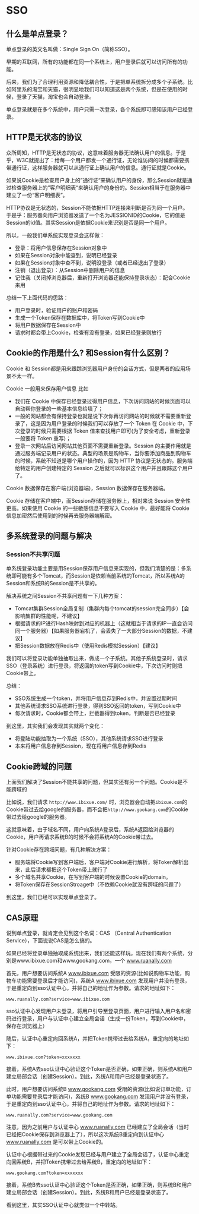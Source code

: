 # SSO

## 什么是单点登录？

单点登录的英文名叫做：Single Sign On（简称SSO）。

早期的互联网，所有的功能都在同一个系统上，用户登录后就可以访问所有的功能。

后来，我们为了合理利用资源和降低耦合性，于是把单系统拆分成多个子系统。比如阿里系的淘宝和天猫，很明显地我们可以知道这是两个系统，但是在使用的时候，登录了天猫，淘宝也会自动登录。

单点登录就是在多个系统中，用户只需一次登录，各个系统即可感知该用户已经登录。

## HTTP是无状态的协议

众所周知，HTTP是无状态的协议，这意味着服务器无法确认用户的信息。于是乎，W3C就提出了：给每一个用户都发一个通行证，无论谁访问的时候都需要携带通行证，这样服务器就可以从通行证上确认用户的信息。通行证就是Cookie。

如果说Cookie是检查用户身上的”通行证“来确认用户的身份，那么Session就是通过检查服务器上的”客户明细表“来确认用户的身份的。Session相当于在服务器中建立了一份“客户明细表”。

HTTP协议是无状态的，Session不能依据HTTP连接来判断是否为同一个用户。于是乎：服务器向用户浏览器发送了一个名为JESSIONID的Cookie，它的值是Session的id值。其实Session是依据Cookie来识别是否是同一个用户。

所以，一般我们单系统实现登录会这样做：

- 登录：将用户信息保存在Session对象中
- 如果在Session对象中能查到，说明已经登录
- 如果在Session对象中查不到，说明没登录（或者已经退出了登录）
- 注销（退出登录）：从Session中删除用户的信息
- 记住我（关闭掉浏览器后，重新打开浏览器还能保持登录状态）：配合Cookie来用


总结一下上面代码的思路：

- 用户登录时，验证用户的账户和密码
- 生成一个Token保存在数据库中，将Token写到Cookie中
- 将用户数据保存在Session中
- 请求时都会带上Cookie，检查有没有登录，如果已经登录则放行

## Cookie的作用是什么? 和Session有什么区别？

Cookie 和 Session都是用来跟踪浏览器用户身份的会话方式，但是两者的应用场景不太一样。

Cookie 一般用来保存用户信息 比如
  - 我们在 Cookie 中保存已经登录过得用户信息，下次访问网站的时候页面可以自动帮你登录的一些基本信息给填了；
  - 一般的网站都会有保持登录也就是说下次你再访问网站的时候就不需要重新登录了，这是因为用户登录的时候我们可以存放了一个 Token 在 Cookie 中，下次登录的时候只需要根据 Token 值来查找用户即可(为了安全考虑，重新登录一般要将 Token 重写)；
  - 登录一次网站后访问网站其他页面不需要重新登录。Session 的主要作用就是通过服务端记录用户的状态。典型的场景是购物车，当你要添加商品到购物车的时候，系统不知道是哪个用户操作的，因为 HTTP 协议是无状态的。服务端给特定的用户创建特定的 Session 之后就可以标识这个用户并且跟踪这个用户了。

Cookie 数据保存在客户端(浏览器端)，Session 数据保存在服务器端。

Cookie 存储在客户端中，而Session存储在服务器上，相对来说 Session 安全性更高。如果使用 Cookie 的一些敏感信息不要写入 Cookie 中，最好能将 Cookie 信息加密然后使用到的时候再去服务器端解密。

## 多系统登录的问题与解决

### Session不共享问题

单系统登录功能主要是用Session保存用户信息来实现的，但我们清楚的是：多系统即可能有多个Tomcat，而Session是依赖当前系统的Tomcat，所以系统A的Session和系统B的Session是不共享的。

解决系统之间Session不共享问题有一下几种方案：

- Tomcat集群Session全局复制（集群内每个tomcat的session完全同步）【会影响集群的性能呢，不建议】
- 根据请求的IP进行Hash映射到对应的机器上（这就相当于请求的IP一直会访问同一个服务器）【如果服务器宕机了，会丢失了一大部分Session的数据，不建议】
- 把Session数据放在Redis中（使用Redis模拟Session）【建议】

我们可以将登录功能单独抽取出来，做成一个子系统。其他子系统登录时，请求SSO（登录系统）进行登录，将返回的token写到Cookie中，下次访问时则把Cookie带上。

总结：

- SSO系统生成一个token，并将用户信息存到Redis中，并设置过期时间
- 其他系统请求SSO系统进行登录，得到SSO返回的token，写到Cookie中
- 每次请求时，Cookie都会带上，拦截器得到token，判断是否已经登录

到这里，其实我们会发现其实就两个变化：

- 将登陆功能抽取为一个系统（SSO），其他系统请求SSO进行登录
- 本来将用户信息存到Session，现在将用户信息存到Redis

## Cookie跨域的问题

上面我们解决了Session不能共享的问题，但其实还有另一个问题。Cookie是不能跨域的

比如说，我们请求 `http://www.ibixue.com/` 时，浏览器会自动把`ibixue.com`的Cookie带过去给google的服务器，而不会把`http://www.gookang.com`的Cookie带过去给google的服务器。

这就意味着，由于域名不同，用户向系统A登录后，系统A返回给浏览器的Cookie，用户再请求系统B的时候不会将系统A的Cookie带过去。

针对Cookie存在跨域问题，有几种解决方案：

- 服务端将Cookie写到客户端后，客户端对Cookie进行解析，将Token解析出来，此后请求都把这个Token带上就行了
- 多个域名共享Cookie，在写到客户端的时候设置Cookie的domain。
- 将Token保存在SessionStroage中（不依赖Cookie就没有跨域的问题了）

到这里，我们已经可以实现单点登录了。

## CAS原理

说到单点登录，就肯定会见到这个名词：CAS （Central Authentication Service），下面说说CAS是怎么搞的。

如果已经将登录单独抽取成系统出来，我们还能这样玩。现在我们有两个系统，分别是www.ibixue.com和www.gookang.com，一个 www.ruanally.com

首先，用户想要访问系统A www.ibixue.com 受限的资源(比如说购物车功能，购物车功能需要登录后才能访问)，系统A www.ibixue.com 发现用户并没有登录，于是重定向到sso认证中心，并将自己的地址作为参数。请求的地址如下：

```
www.ruanally.com?service=www.ibixue.com
```

sso认证中心发现用户未登录，将用户引导至登录页面，用户进行输入用户名和密码进行登录，用户与认证中心建立全局会话（生成一份Token，写到Cookie中，保存在浏览器上）

随后，认证中心重定向回系统A，并把Token携带过去给系统A，重定向的地址如下：

```
www.ibixue.com?token=xxxxxxx
```

接着，系统A去sso认证中心验证这个Token是否正确，如果正确，则系统A和用户建立局部会话（创建Session）。到此，系统A和用户已经是登录状态了。

此时，用户想要访问系统B  www.gookang.com 受限的资源(比如说订单功能，订单功能需要登录后才能访问)，系统B www.gookang.com 发现用户并没有登录，于是重定向到sso认证中心，并将自己的地址作为参数。请求的地址如下：

```
www.ruanally.com?service=www.gookang.com
```

注意，因为之前用户与认证中心 www.ruanally.com 已经建立了全局会话（当时已经把Cookie保存到浏览器上了），所以这次系统B重定向到认证中心 www.ruanally.com 是可以带上Cookie的。

认证中心根据带过来的Cookie发现已经与用户建立了全局会话了，认证中心重定向回系统B，并把Token携带过去给系统B，重定向的地址如下：

```
www.gookang.com?token=xxxxxxx
```

接着，系统B去sso认证中心验证这个Token是否正确，如果正确，则系统B和用户建立局部会话（创建Session）。到此，系统B和用户已经是登录状态了。

看到这里，其实SSO认证中心就类似一个中转站。
